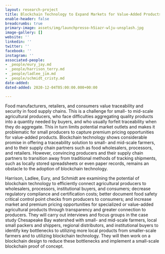 ```yaml
---
layout: research-project
title: Blockchain Technology to Expand Markets for Value-Added Products
enable-header: false
breadcrumbs: true
primary-image: assets/img/launchpresso-h5iazr-wlju-unsplash.jpg
image-gallery: []
website: ''
linkedin: ''
twitter: ''
facebook: ''
instagram: ''
associated-people:
- _people/eury_jay.md
- _people/harrison_terry.md
- _people/ladlee_jim.md
- _people/schmidt_cristy.md
date-added: 
dated-added: 2020-12-04T05:00:00.000+00:00

---
```

<!-- Global site tag (gtag.js) - Google Analytics -->
<script async src="https://www.googletagmanager.com/gtag/js?id=G-RFJEY5FM58"></script>
<script>
  window.dataLayer = window.dataLayer || [];
  function gtag(){dataLayer.push(arguments);}
  gtag('js', new Date());

  gtag('config', 'G-RFJEY5FM58');
</script>


Food manufacturers, retailers, and consumers value traceability and security in food supply chains. This is a challenge for small- to mid-scale agricultural producers, who face difficulties aggregating quality products into a quantity needed by buyers, and who usually forfeit traceability when they do aggregate. This in turn limits potential market outlets and makes it problematic for small producers to capture premium pricing opportunities for value-added products. Blockchain technology shows considerable promise in offering a traceability solution to small- and mid-scale farmers, and to their supply chain partners such as food wholesalers, processors, and retailers. However, convincing producers and their supply chain partners to transition away from traditional methods of tracking shipments, such as locally stored spreadsheets or even paper records, remains an obstacle to the adoption of blockchain technology.

Harrison, Ladlee, Eury, and Schmidt are examining the potential of blockchain technology to efficiently connect agricultural producers to wholesalers, processors, institutional buyers, and consumers; decrease regulatory compliance and certification costs; better document food safety critical control point checks from producers to consumers; and increase market and premium pricing opportunities for specialized or value-added agricultural products through transparency and greater connection to producers. They will carry out interviews and focus groups in the case study Chesapeake Bay watershed with small- and mid-scale farmers, local small packers and shippers, regional distributors, and institutional buyers to identify key bottlenecks to utilizing more local products from smaller-scale farmers and to utilizing blockchain technology. They will then work on a blockchain design to reduce these bottlenecks and implement a small-scale blockchain proof of concept.